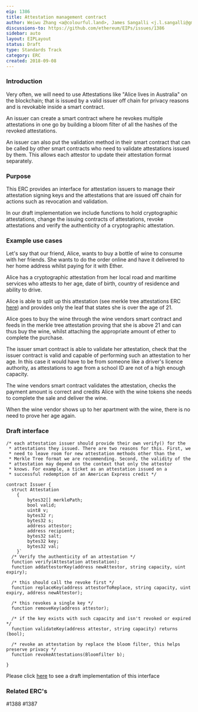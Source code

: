 ```yaml
---
eip: 1386
title: Attestation management contract
author: Weiwu Zhang <a@colourful.land>, James Sangalli <j.l.sangalli@gmail.com>
discussions-to: https://github.com/ethereum/EIPs/issues/1386
sidebar: auto
layout: EIPLayout
status: Draft
type: Standards Track
category: ERC
created: 2018-09-08
---
```


### Introduction

Very often, we will need to use Attestations like "Alice lives in Australia" on the blockchain; that is issued by a valid issuer off chain for privacy reasons and is revokable inside a smart contract.

An issuer can create a smart contract where he revokes multiple attestations in one go by building a bloom filter of all the hashes of the revoked attestations.

An issuer can also put the validation method in their smart contract that can be called by other smart contracts who need to validate attestations issued by them. This allows each attestor to update their attestation format separately.

### Purpose

This ERC provides an interface for attestation issuers to manage their attestation signing keys and the attestations that are issued off chain for actions such as revocation and validation.

In our draft implementation we include functions to hold cryptographic attestations, change the issuing contracts of attestations, revoke attestations and verify the authenticity of a cryptographic attestation.

### Example use cases

Let's say that our friend, Alice, wants to buy a bottle of wine to consume with her friends. She wants to do the order online and have it delivered to her home address whilst paying for it with Ether.

Alice has a cryptographic attestation from her local road and maritime services who attests to her age, date of birth, country of residence and ability to drive.

Alice is able to split up this attestation (see merkle tree attestations ERC [here](https://github.com/alpha-wallet/blockchain-attestation/blob/master/ethereum/lib/MerkleTreeAttestation.sol)) and provides only the leaf that states she is over the age of 21.

Alice goes to buy the wine through the wine vendors smart contract and feeds in the merkle tree attestation proving that she is above 21 and can thus buy the wine, whilst attaching the appropriate amount of ether to complete the purchase.

The issuer smart contract is able to validate her attestation, check that the issuer contract is valid and capable of performing such an attestation to her age. In this case it would have to be from someone like a driver's licence authority, as attestations to age from a school ID are not of a high enough capacity.

The wine vendors smart contract validates the attestation, checks the payment amount is correct and credits Alice with the wine tokens she needs to complete the sale and deliver the wine.

When the wine vendor shows up to her apartment with the wine, there is no need to prove her age again.

### Draft interface

```solidity
/* each attestation issuer should provide their own verify() for the
 * attestations they issued. There are two reasons for this. First, we
 * need to leave room for new attestation methods other than the
 * Merkle Tree format we are recommending. Second, the validity of the
 * attestation may depend on the context that only the attestor
 * knows. For example, a ticket as an attestation issued on a
 * successful redemption of an American Express credit */

contract Issuer {
  struct Attestation
    {
        bytes32[] merklePath;
        bool valid;
        uint8 v;
        bytes32 r;
        bytes32 s;
        address attestor;
        address recipient;
        bytes32 salt;
        bytes32 key;
        bytes32 val;
    }`
  /* Verify the authenticity of an attestation */
  function verify(Attestation attestation);
  function addattestorKey(address newAttestor, string capacity, uint expiry);

  /* this should call the revoke first */
  function replaceKey(address attestorToReplace, string capacity, uint expiry, address newAttestor);

  /* this revokes a single key */
  function removeKey(address attestor);

  /* if the key exists with such capacity and isn't revoked or expired */
  function validateKey(address attestor, string capacity) returns (bool);

  /* revoke an attestation by replace the bloom filter, this helps preserve privacy */
  function revokeAttestations(Bloomfilter b);

}
```

Please click [here](https://github.com/alpha-wallet/blockchain-attestation/blob/master/ethereum/example-james-squire/james-squire.sol) to see a draft implementation of this interface

### Related ERC's

#1388 #1387
